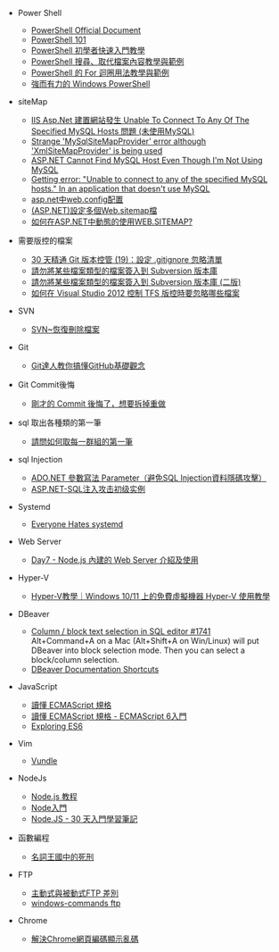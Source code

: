 - Power Shell
    * [PowerShell Official Document](https://docs.microsoft.com/zh-tw/powershell/scripting/learn/ps101/01-getting-started?view=powershell-7.2)
    * [PowerShell 101](https://leanpub.com/powershell101)
    * [PowerShell 初學者快速入門教學](https://officeguide.cc/powershell-beginner-introduction/)
    * [PowerShell 搜尋、取代檔案內容教學與範例](https://officeguide.cc/powershell-find-and-replace-text-in-file-tutorial-examples/)
    * [PowerShell 的 For 迴圈用法教學與範例](https://officeguide.cc/powershell-for-loop-tutorial-examples/)
    * [強而有力的 Windows PowerShell](https://ithelp.ithome.com.tw/users/20005121/ironman/54)

- siteMap
    * [IIS Asp.Net 建置網站發生 Unable To Connect To Any Of The Specified MySQL Hosts 問題 (未使用MySQL)](https://matol.net/Blog/BlogContent/a1dbcee9-e553-4a56-9cf1-dd76c4948f4f)
    * [Strange 'MySqlSiteMapProvider' error although 'XmlSiteMapProvider' is being used](https://stackoverflow.com/questions/46424555/strange-mysqlsitemapprovider-error-although-xmlsitemapprovider-is-being-used)
    * [ASP.NET Cannot Find MySQL Host Even Though I'm Not Using MySQL](https://stackoverflow.com/questions/32944070/asp-net-cannot-find-mysql-host-even-though-im-not-using-mysql)
    * [Getting error: "Unable to connect to any of the specified MySQL hosts." In an application that doesn't use MySQL](https://stackoverflow.com/questions/38600679/getting-error-unable-to-connect-to-any-of-the-specified-mysql-hosts-in-an-ap)
    * [asp.net中web.config配置](https://www.twblogs.net/a/5b8913072b71775d1cdfba2c)
    * [(ASP.NET)設定多個Web.sitemap檔](https://welkingunther.pixnet.net/blog/post/27986900)
    * [如何在ASP.NET中動態的使用WEB.SITEMAP?](https://dotblogs.com.tw/lolota/2008/04/10/2792)

- 需要版控的檔案
    * [30 天精通 Git 版本控管 (19)：設定 .gitignore 忽略清單](https://ithelp.ithome.com.tw/articles/10138831)
    * [請勿將某些檔案類型的檔案簽入到 Subversion 版本庫](https://blog.miniasp.com/post/2008/02/19/Do-not-commit-these-file-type-into-subversion-repository)
    * [請勿將某些檔案類型的檔案簽入到 Subversion 版本庫 (二版)](https://blog.miniasp.com/post/2012/03/30/Do-not-commit-these-file-type-into-subversion-repository-2)
    * [如何在 Visual Studio 2012 控制 TFS 版控時要忽略哪些檔案](https://blog.miniasp.com/post/2013/04/07/Customize-which-files-are-ignored-by-TFS-version-control)

- SVN
    * [SVN~恢復刪除檔案](https://www.itread01.com/content/1549856374.html)

- Git
    * [Git達人教你搞懂GitHub基礎觀念](https://www.ithome.com.tw/news/95283)

- Git Commit後悔
    * [剛才的 Commit 後悔了，想要拆掉重做](https://gitbook.tw/chapters/using-git/reset-commit)

- sql 取出各種類的第一筆
    * [請問如何取每一群組的第一筆](https://social.msdn.microsoft.com/Forums/zh-TW/ab272284-293e-41a2-af1d-88f3db4bea0d/35531218392291420309214622759919968326763206830340315321996831?forum=240)

- sql Injection
    * [ADO.NET 參數寫法 Parameter（避免SQL Injection資料隱碼攻擊）](https://dotblogs.com.tw/mis2000lab/2015/11/26/adonet_parameter_sql_injection_20151126)    
    * [ASP.NET-SQL注入攻击初级实例](https://blog.csdn.net/winycg/article/details/71909305)
    
- Systemd
    * [Everyone Hates systemd](https://betterprogramming.pub/why-most-linux-users-hate-systemd-c591eef3d034)

- Web Server
    * [Day7 - Node.js 內建的 Web Server 介紹及使用](https://ithelp.ithome.com.tw/articles/10185302)

- Hyper-V    
    * [Hyper-V教學｜Windows 10/11 上的免費虛擬機器 Hyper-V 使用教學](https://adersaytech.com/windowsos-tutorial/hyper-v-virtual-machine.html)

- DBeaver
    * [Column / block text selection in SQL editor #1741](https://github.com/dbeaver/dbeaver/issues/1741)    
    Alt+Command+A on a Mac (Alt+Shift+A on Win/Linux) will put DBeaver into block selection mode. Then you can select a block/column selection.
    * [DBeaver Documentation Shortcuts](https://dbeaver.com/docs/wiki/Shortcuts/21.3/)

- JavaScript
	* [讀懂 ECMAScript 規格 ](http://www.ruanyifeng.com/blog/2015/11/ecmascript-specification.html)
	* [讀懂 ECMAScript 規格 - ECMAScript 6入門](https://es6.ruanyifeng.com/)
	* [Exploring ES6](https://exploringjs.com/es6/)
	
- Vim
	* [Vundle](https://github.com/VundleVim/Vundle.vim)
	
- NodeJs
	* [Node.js 教程](https://www.runoob.com/nodejs/nodejs-tutorial.html)
	* [Node入門](https://www.nodebeginner.org/index-zh-tw.html)
    * [Node.JS - 30 天入門學習筆記](https://ithelp.ithome.com.tw/users/20103526/ironman/1081)
	
- 函數編程
	* [名詞王國中的死刑](http://steve-yegge.blogspot.com/2006/03/execution-in-kingdom-of-nouns.html)

- FTP
    * [主動式與被動式FTP 差別](http://blog.kenyang.net/2010/10/28/ftp)
    * [windows-commands ftp](https://docs.microsoft.com/zh-tw/windows-server/administration/windows-commands/ftp)

- Chrome
    * [解決Chrome網頁編碼顯示亂碼](https://www.yenchen-design.com/diary/%E8%A7%A3%E6%B1%BAchrome%E7%B6%B2%E9%A0%81%E7%B7%A8%E7%A2%BC%E9%A1%AF%E7%A4%BA%E4%BA%82%E7%A2%BC/)

